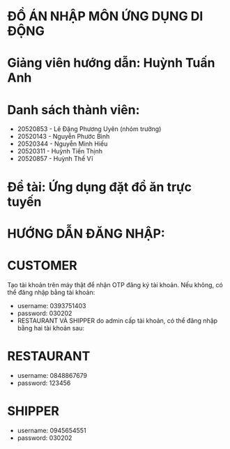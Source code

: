 # ĐỒ ÁN NHẬP MÔN ỨNG DỤNG DI ĐỘNG
# Giảng viên hướng dẫn: Huỳnh Tuấn Anh
# Danh sách thành viên: 
- 20520853 - Lê Đặng Phương Uyên (nhóm trưởng)
- 20520143 - Nguyễn Phước Bình
- 20520344 - Nguyễn Minh Hiếu
- 20520311 - Huỳnh Tiến Thịnh	
- 20520857 - Huỳnh Thế Vĩ
# Đề tài: Ứng dụng đặt đồ ăn trực tuyến
# HƯỚNG DẪN ĐĂNG NHẬP:
# CUSTOMER
Tạo tài khoản trên máy thật để nhận OTP đăng ký tài khoản. Nếu không, có thể đăng nhập bằng tài khoản: 
- username: 0393751403
- password: 030202
- RESTAURANT VÀ SHIPPER do admin cấp tài khoản, có thể đăng nhập bằng hai tài khoản sau: 
# RESTAURANT
- username: 0848867679
- password: 123456
# SHIPPER
- username: 0945654551
- password: 030202
